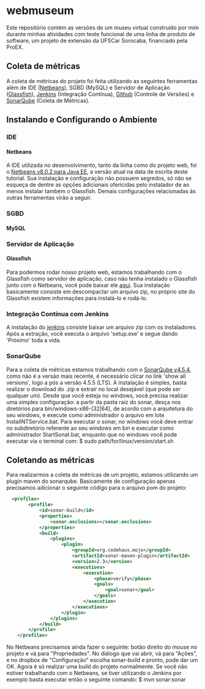 # webmuseum
Este repositório contém as versões de um museu virtual construído por mim durante minhas atividades com teste funcional de uma linha de produto de software, um projeto de extensão da UFSCar Sorocaba, financiado pela ProEX.
## Coleta de métricas
A coleta de métricas do projeto foi feita utilizando as seguintes ferramentas além de IDE ([Netbeans](netbeans.org)), SGBD (MySQL) e Servidor de Aplicação ([Glassfish](glassfish.java.net)), [Jenkins](jenkins-ci.org) (Integração Contínua), [Github](github.com) (Controle de Versões) e [SonarQube](sonarqube.org) (Coleta de Métricas).
## Instalando e Configurando o Ambiente
### IDE
#### Netbeans
A IDE utilizada no desenvolvimento, tanto da linha como do projeto web, foi o [Netbeans v8.0.2 para Java EE](https://netbeans.org/downloads/index.html), a versão atual na data de escrita deste tutorial. Sua instalação e configuração não possuem segredos, só não se esqueça de dentre as opções adicionais ofericidas pelo instalador de ao menos instalar também o Glassfish. Demais configurações relacionadas às outras ferramentas virão a seguir.
### SGBD
#### MySQL
### Servidor de Aplicação
#### Glassfish
Para podermos rodar nosso projeto web, estamos trabalhando com o Glassfish como servidor de aplicação, caso não tenha instalado o Glassfish junto com o Netbeans, você pode baixar ele [aqui](https://glassfish.java.net/download.html). Sua instalação basicamente consiste em descompactar um arquivo zip, no próprio site do Glassfish existem informações para instalá-lo e rodá-lo.
### Integração Contínua com Jenkins
A instalação do [jenkins](http://jenkins-ci.org/) consiste baixar um arquivo zip com os instaladores. Após a extração, você executa o arquivo 'setup.exe' e segue dando 'Próximo' toda a vida.
### SonarQube
Para a coleta de métricas estamos trabalhando com o [SonarQube v4.5.4](http://www.sonarqube.org/downloads/), como não é a versão mais recente, é necessário clicar no link 'show all versions', logo a pós a versão 4.5.5 (LTS). A instalação é simples, basta realizar o download do .zip e extrair no local desejável (que pode ser qualquer um). Desde que você esteja no windows, você precisa realizar uma simples configuração: a partir da pasta raíz do sonar, desça nos diretórios para bin/windows-x86-[32|64], de acordo com a arquitetura do seu windows, e execute como administrador o arquivo em lote InstallNTService.bat. Para executar o sonar, no windows você deve entrar no subdiretório referente ao seu windows em bin e executar como administrador StartSonat.bat, enquanto que no windows você pode executar via o terminal com:
  $ sudo path/for/linux/version/start.sh
## Coletando as métricas
Para realizarmos a coleta de métricas de um projeto, estamos utilizando um plugin maven do sonarqube. Basicamente de configuração apenas precisamos adicionar o seguinte código para o arquivo pom do projeto:
```XML
  <profiles>
		<profile>
			<id>sonar-build</id>
			<properties>
				<sonar.exclusions></sonar.exclusions>
			</properties>
			<build>
				<plugins>
					<plugin>
						<groupId>org.codehaus.mojo</groupId>
						<artifactId>sonar-maven-plugin</artifactId>
						<version>2.3</version>
						<executions>
							<execution>
								<phase>verify</phase>
								<goals>
									<goal>sonar</goal>
								</goals>
							</execution>
						</executions>
					</plugin>
				</plugins>
			</build>
		</profile>
	</profiles>
```
No Netbeans precisamos ainda fazer o seguinte: botão direito do mouse no projeto e vá para "Propriedades". No diálogo que vai abrir, vá para "Ações", e no dropbox de "Configuração" escolha sonar-build e pronto, pode dar um OK. Agora é só realizar uma build do projeto normalmente. Se você não estiver trabalhando com o Netbeans, se tiver utilizando o Jenkins por exemplo basta executar então o seguinte comando:
  $ mvn sonar:sonar
